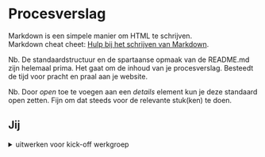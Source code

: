 # Procesverslag
Markdown is een simpele manier om HTML te schrijven.  
Markdown cheat cheet: [Hulp bij het schrijven van Markdown](https://github.com/adam-p/markdown-here/wiki/Markdown-Cheatsheet).

Nb. De standaardstructuur en de spartaanse opmaak van de README.md zijn helemaal prima. Het gaat om de inhoud van je procesverslag. Besteedt de tijd voor pracht en praal aan je website.

Nb. Door *open* toe te voegen aan een *details* element kun je deze standaard open zetten. Fijn om dat steeds voor de relevante stuk(ken) te doen.





## Jij

<details>
  <summary>uitwerken voor kick-off werkgroep</summary>

  ### Auteur:
  Valérie Muller

  #### Je startniveau:
  Blauw

  #### Je focus:
  Surface plane
 
</detail>


## Je website

<details>
  <summary>uitwerken voor kick-off werkgroep</summary>

  ### Je opdracht:
  https://www.porsche.com/netherlands/nl/

  #### Screenshot(s) van de eerste pagina (small screen): 
  <img src="readme-images/detailpagina-taycan-volledig.png" width="375px" alt="Detailpagina van de Porsche Taycan (https://www.porsche.com/netherlands/nl/models/taycan/taycan-models/taycan-turbo-gt-wp/)">

  #### Screenshot(s) van de tweede pagina (small screen):
  <img src="readme-images/modellen-vergelijken-volledig.png" width="375px" alt="Pagina om Porsche modellen te vergelijken (https://www.porsche.com/netherlands/nl/models/?compare=Y1AFP1)">

</details>



## Toegankelijkheidstest 1/2 (week 1)

<details>
  <summary>uitwerken na test in 2<sup>e</sup> werkgroep</summary>

  ### Bevindingen
  Gebruik https://www.a11yproject.com/checklist/
  Lijst met je bevindingen die in de test naar voren kwamen: de website van Porsche voldoet niet volledig aan de A11Y Project Checklist
  - Er zijn enkele toegankelijkheidsmaatregelen aanwezig, zoals alternatieve teksten voor afbeeldingen en voldoende kleurcontrast
  - Hoewel sommige afbeeldingen alt-teksten hebben, is er geen uitgebreide beschrijving voor complexe visuele elementen zoals grafieken of diagrammen
  - Er ontbreken belangrijke elementen zoals correcte semantische HTML, toetsenbordnavigatie, en focusstaten voor interactieve elementen
  - Interactieve elementen zoals knoppen of links hebben dus geen duidelijke visuele focusstatus, waardoor toetsenbordnavigatie moeilijker wordt
  - De hiërarchie van koppen (zoals h1, h2, etc.) wordt niet altijd goed gebruikt, wat moeilijk is voor schermlezers en de navigatie belemmert
  - Gebruikers kunnen niet altijd controle uitoefenen op animaties of automatische inhoud, wat afleidend kan zijn voor bepaalde gebruikersgroepen​

</details>



## Breakdownschets (week 1)

<details>
  <summary>uitwerken na afloop 3<sup>e</sup> werkgroep</summary>

  ### de hele pagina (1): 
  Detailpagina van de Porsche Taycan
  <img src="readme-images/dummy-plaatje.jpg" width="375px" alt="breakdown van de detailpagina van de Porsche Taycan">

  ### de hele pagina (2): 
  Pagina om Porsche modellen te vergelijken
  <img src="readme-images/dummy-plaatje.jpg" width="375px" alt="breakdown van de pagina om Porsche modellen te vergelijken">

  ### dynamisch deel (bijv menu): 
  Hamburgermenu
  <img src="readme-images/dummy-plaatje.jpg" width="375px" alt="breakdown van het hamburgermenu">

  ### wellicht nog een dynamisch deel (bijv filter): 
  Filter
  <img src="readme-images/dummy-plaatje.jpg" width="375px" alt="breakdown van filter">

</details>





## Voortgang 1 (week 2)

<details>
  <summary>uitwerken voor 1<sup>e</sup> voortgang</summary>

  ### Stand van zaken
  hier dit ging goed & dit was lastig (neem ook screenshots op van delen van je website en code)


  ### Agenda voor meeting
  samen met je groepje opstellen

  | student 1      | student 2          | student 3    | student 4        |
  | ---            | ---                | ---          | ---              |
  | dit bespreken  | en dit             | en ik dit    | en dan ik dat    |
  | en dat ook nog | dit als er tijd is | nog een punt | dit wil ik zeker |
  | ...            | ...                | ...          | ...              |


  ### Verslag van meeting
  hier na afloop snel de uitkomsten van de meeting vastleggen

  - sectionns beginnen met h2's (kopjes aanpassen in mijn HTML)
  - sections mogen (probeer wel semantische HTML te gebruiken)
  - nth of child proberen te vermijden
  - Is het echt een button of een link?

</details>





## Voortgang 2 (week 3)

<details>
  <summary>uitwerken voor 2<sup>e</sup> voortgang</summary>

  ### Stand van zaken
  Ik ben bang dat ik misschien toch een te moeilijke website heb gekozen


  ### Agenda voor meeting
  samen met je groepje opstellen

  | student 1      | student 2          | student 3    | student 4        |
  | ---            | ---                | ---          | ---              |
  | dit bespreken  | en dit             | en ik dit    | en dan ik dat    |
  | en dat ook nog | dit als er tijd is | nog een punt | dit wil ik zeker |
  | ...            | ...                | ...          | ...              |

  Eigen vragen:
  1. Hoe kom ik aan het juiste font?
  2. Zijn mijn sections zo goed ingedeeld?
  3. Gebruik ik id's op de goede manier?

  ### Verslag van meeting
  hier na afloop snel de uitkomsten van de meeting vastleggen

  - "hoofd" sections classes geven
  - "onder" sections aanroepen met bijv nth of type/child
  - section in section mag
  - class namen mogen vaker op een pagina genoemt worden,  id namen niet
  - dus bijv 2 afbeeldingen in 2 verschillende sections zijn hetzelfde gestijlt mag je ze dezelfde class naam geven

</details>





## Toegankelijkheidstest 2/2 (week 4)

<details>
  <summary>uitwerken na test in 9<sup>e</sup> werkgroep</summary>

  ### Bevindingen
  Lijst met je bevindingen die in de test naar voren kwamen (geef ook aan wat er verbeterd is):

</details>





## Voortgang 3 (week 4)

<details>
  <summary>uitwerken voor 3<sup>e</sup> voortgang</summary>

  ### Stand van zaken
  hier dit ging goed & dit was lastig (neem ook screenshots op van delen van je website en code)


  ### Agenda voor meeting
  samen met je groepje opstellen

  | student 1      | student 2          | student 3    | student 4        |
  | ---            | ---                | ---          | ---              |
  | dit bespreken  | en dit             | en ik dit    | en dan ik dat    |
  | en dat ook nog | dit als er tijd is | nog een punt | dit wil ik zeker |
  | ...            | ...                | ...          | ...              |


  ### Verslag van meeting
  hier na afloop snel de uitkomsten van de meeting vastleggen

  - punt 1
  - punt 2
  - nog een punt
  - ...

</details>





## Eindgesprek (week 5)

<details>
  <summary>uitwerken voor eindgesprek</summary>

  ### Je uitkomst - karakteristiek screenshots:
  <img src="readme-images/dummy-plaatje.jpg" width="375px" alt="uitomst opdracht 1">


  ### Dit ging goed/Heb ik geleerd: 
  Korte omschrijving met plaatjes

  <img src="readme-images/dummy-plaatje.jpg" width="375px" alt="top">


  ### Dit was lastig/Is niet gelukt:
  Korte omschrijving met plaatjes

  <img src="readme-images/dummy-plaatje.jpg" width="375px" alt="bummer">
</details>





## Bronnenlijst

<details open>
  <summary>continu bijhouden terwijl je werkt</summary>

  Nb. Wees specifiek ('css-tricks' als bron is bijv. niet specifiek genoeg). 
  Nb. ChatGpT en andere AI horen er ook bij.
  Nb. Vermeld de bronnen ook in je code.

  1. https://flexboxfroggy.com/#nl
  2. bron 2
  3. ...

</details>
